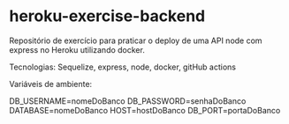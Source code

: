 # heroku-exercise-backend

Repositório de exercício para praticar o deploy de uma API node com express no Heroku utilizando docker.

Tecnologias: Sequelize, express, node, docker, gitHub actions 

Variáveis de ambiente:

DB_USERNAME=nomeDoBanco
DB_PASSWORD=senhaDoBanco
DATABASE=nomeDoBanco
HOST=hostDoBanco
DB_PORT=portaDoBanco
